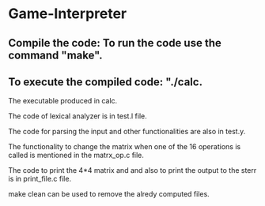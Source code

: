 # Game-Interpreter
 ## Compile  the code: To run the code use the command "make".
 ## To execute the compiled code: "./calc.
The executable produced in calc.

The code of lexical analyzer is in test.l file.

The code for parsing the input and other functionalities are also in test.y.

The functionality to change the matrix when one of the 16 operations is called is mentioned in the matrx_op.c file.

The code to print the 4*4 matrix and and also to print the output to the sterr is in print_file.c file.

make clean can be used to remove the alredy computed files.
